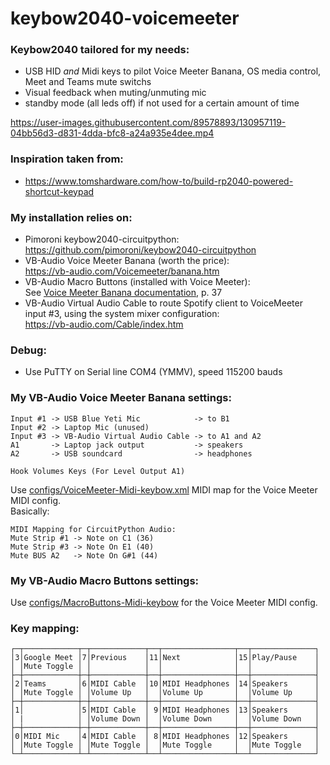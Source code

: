 # keybow2040-voicemeeter

### Keybow2040 tailored for my needs:
  - USB HID *and* Midi keys to pilot Voice Meeter Banana, OS media control, Meet and Teams mute switchs
  - Visual feedback when muting/unmuting mic
  - standby mode (all leds off) if not used for a certain amount of time

https://user-images.githubusercontent.com/89578893/130957119-04bb56d3-d831-4dda-bfc8-a24a935e4dee.mp4

### Inspiration taken from:
- https://www.tomshardware.com/how-to/build-rp2040-powered-shortcut-keypad

### My installation relies on:
- Pimoroni keybow2040-circuitpython:  
    https://github.com/pimoroni/keybow2040-circuitpython
- VB-Audio Voice Meeter Banana (worth the price):  
    https://vb-audio.com/Voicemeeter/banana.htm
- VB-Audio Macro Buttons (installed with Voice Meeter):  
    See [Voice Meeter Banana documentation](https://vb-audio.com/Voicemeeter/VoicemeeterBanana_UserManual.pdf), p. 37
- VB-Audio Virtual Audio Cable to route Spotify client to VoiceMeeter input #3, using the system mixer configuration:  
    https://vb-audio.com/Cable/index.htm

### Debug:
- Use PuTTY on Serial line COM4 (YMMV), speed 115200 bauds

### My VB-Audio Voice Meeter Banana settings:

    Input #1 -> USB Blue Yeti Mic            -> to B1
    Input #2 -> Laptop Mic (unused)
    Input #3 -> VB-Audio Virtual Audio Cable -> to A1 and A2
    A1       -> Laptop jack output           -> speakers
    A2       -> USB soundcard                -> headphones

    Hook Volumes Keys (For Level Output A1)

Use [configs/VoiceMeeter-Midi-keybow.xml](configs/VoiceMeeter-Midi-keybow.xml) MIDI map for the Voice Meeter MIDI config.  
Basically:

    MIDI Mapping for CircuitPython Audio:
    Mute Strip #1 -> Note on C1 (36)
    Mute Strip #3 -> Note On E1 (40)
    Mute BUS A2   -> Note On G#1 (44)


### My VB-Audio Macro Buttons settings:

Use [configs/MacroButtons-Midi-keybow](configs/MacroButtons-Midi-keybow) for the Voice Meeter MIDI config.

### Key mapping:

    ┌─┬────────────┬─┬────────────┬──┬────────────────┬──┬──────────────┐
    │3│Google Meet │7│Previous    │11│Next            │15│Play/Pause    │
    │ │Mute Toggle │ │            │  │                │  │              │
    ├─┼────────────┼─┼────────────┼──┼────────────────┼──┼──────────────┤
    │2│Teams       │6│MIDI Cable  │10│MIDI Headphones │14│Speakers      │
    │ │Mute Toggle │ │Volume Up   │  │Volume Up       │  │Volume Up     │
    ├─┼────────────┼─┼────────────┼──┼────────────────┼──┼──────────────┤
    │1│            │5│MIDI Cable  │ 9│MIDI Headphones │13│Speakers      │
    │ |            │ │Volume Down │  │Volume Down     │  │Volume Down   │
    ├─┼────────────┼─┼────────────┼──┼────────────────┼──┼──────────────┤
    │0│MIDI Mic    │4│MIDI Cable  │ 8│MIDI Headphones │12│Speakers      │
    │ │Mute Toggle │ │Mute Toggle │  │Mute Toggle     │  │Mute Toggle   │
    └─┴────────────┴─┴────────────┴──┴────────────────┴──┴──────────────┘
